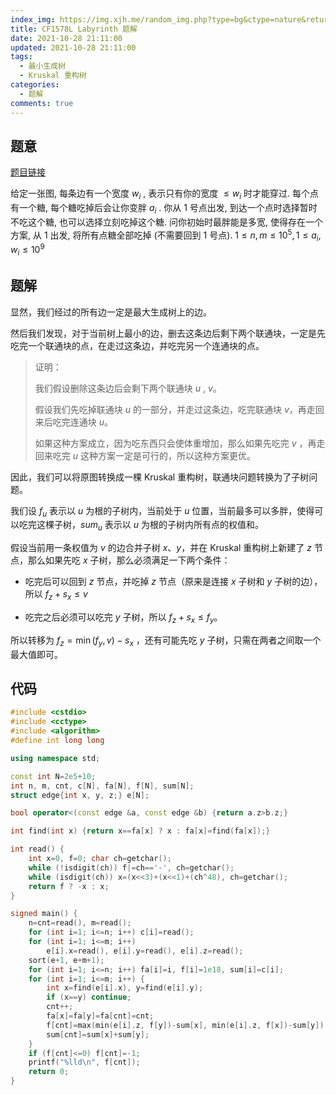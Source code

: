 ```yaml
---
index_img: https://img.xjh.me/random_img.php?type=bg&ctype=nature&return=302&seed=842124
title: CF1578L Labyrinth 题解
date: 2021-10-28 21:11:00
updated: 2021-10-28 21:11:00
tags:
  - 最小生成树
  - Kruskal 重构树
categories:
  - 题解
comments: true
---
```

## 题意

[题目链接](https://www.luogu.com.cn/problem/CF1578L)

给定一张图, 每条边有一个宽度 $w_i$ , 表示只有你的宽度 $\le w_i$ 时才能穿过. 每个点有一个糖, 每个糖吃掉后会让你变胖 $a_i$ . 你从 $1$ 号点出发, 到达一个点时选择暂时不吃这个糖, 也可以选择立刻吃掉这个糖. 问你初始时最胖能是多宽, 使得存在一个方案, 从 $1$ 出发, 将所有点糖全部吃掉 (不需要回到 $1$ 号点). $1\le n,m\le10^5,1\le a_i,w_i\le10^9$

## 题解

显然，我们经过的所有边一定是最大生成树上的边。

然后我们发现，对于当前树上最小的边，删去这条边后剩下两个联通块，一定是先吃完一个联通块的点，在走过这条边，并吃完另一个连通块的点。

> 证明：
>
> 我们假设删除这条边后会剩下两个联通块 $u$ , $v$。
>
> 假设我们先吃掉联通块 $u$ 的一部分，并走过这条边，吃完联通块 $v$，再走回来后吃完连通块 $u$。
>
> 如果这种方案成立，因为吃东西只会使体重增加，那么如果先吃完 $v$ ，再走回来吃完 $u$ 这种方案一定是可行的，所以这种方案更优。

因此，我们可以将原图转换成一棵 Kruskal 重构树，联通块问题转换为了子树问题。

我们设 $f_u$ 表示以 $u$ 为根的子树内，当前处于 $u$ 位置，当前最多可以多胖，使得可以吃完这棵子树，$sum_u$ 表示以 $u$ 为根的子树内所有点的权值和。

假设当前用一条权值为 $v$ 的边合并子树 $x$、$y$，并在 Kruskal 重构树上新建了 $z$ 节点，那么如果先吃 $x$ 子树，那么必须满足一下两个条件：

- 吃完后可以回到 $z$ 节点，并吃掉 $z$ 节点（原来是连接 $x$ 子树和 $y$ 子树的边），所以 $f_z+s_x\le v$

- 吃完之后必须可以吃完 $y$ 子树，所以 $f_z+s_x\le f_y$。

所以转移为 $f_z=\min(f_y,v)-s_x$ ，还有可能先吃 $y$ 子树，只需在两者之间取一个最大值即可。

## 代码

```c++
#include <cstdio>
#include <cctype>
#include <algorithm>
#define int long long

using namespace std;

const int N=2e5+10;
int n, m, cnt, c[N], fa[N], f[N], sum[N];
struct edge{int x, y, z;} e[N];

bool operator<(const edge &a, const edge &b) {return a.z>b.z;}

int find(int x) {return x==fa[x] ? x : fa[x]=find(fa[x]);}

int read() {
	int x=0, f=0; char ch=getchar();
	while (!isdigit(ch)) f|=ch=='-', ch=getchar();
	while (isdigit(ch)) x=(x<<3)+(x<<1)+(ch^48), ch=getchar();
	return f ? -x : x;
}

signed main() {
	n=cnt=read(), m=read();
	for (int i=1; i<=n; i++) c[i]=read();
	for (int i=1; i<=m; i++)
		e[i].x=read(), e[i].y=read(), e[i].z=read();
	sort(e+1, e+m+1);
	for (int i=1; i<=n; i++) fa[i]=i, f[i]=1e18, sum[i]=c[i];
	for (int i=1; i<=m; i++) {
		int x=find(e[i].x), y=find(e[i].y);
		if (x==y) continue;
		cnt++;
		fa[x]=fa[y]=fa[cnt]=cnt;
		f[cnt]=max(min(e[i].z, f[y])-sum[x], min(e[i].z, f[x])-sum[y]);
		sum[cnt]=sum[x]+sum[y];
	}
	if (f[cnt]<=0) f[cnt]=-1;
	printf("%lld\n", f[cnt]);
	return 0;
}
```